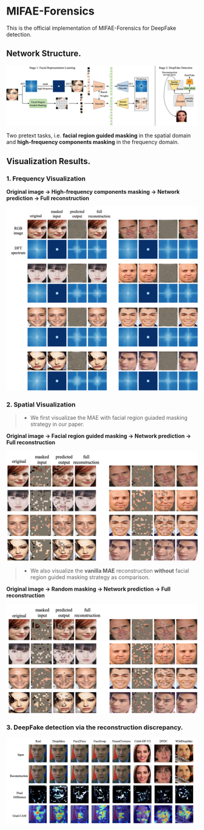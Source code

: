 # MIFAE-Forensics
This is the official implementation of MIFAE-Forensics for DeepFake detection.

## Network Structure.
![image](https://github.com/Mark-Dou/Forensics/blob/main/Visualization/MIFAE-Forensics.png)

Two pretext tasks, i.e. **facial region guided masking** in the spatial domain and **high-frequency components masking** in the frequency domain.
## Visualization Results.

### 1. Frequency Visualization
**Original image -> High-frequency components masking -> Network prediction -> Full reconstruction**

![image](https://github.com/Mark-Dou/Forensics/blob/main/Visualization/freq_recon.png)

### 2. Spatial Visualization
> + We first visualizae the MAE with facial region guiaded masking strategy in our paper.

**Original image -> Facial region guided masking -> Network prediction -> Full reconstruction**

![image](https://github.com/Mark-Dou/Forensics/blob/main/Visualization/spatial_guided.png)


> + We also visualize the **vanilla MAE** reconstruction **without** facial region guided masking strategy as comparison.

**Original image -> Random masking -> Network prediction -> Full reconstruction**

![image](https://github.com/Mark-Dou/Forensics/blob/main/Visualization/spatial_mae.png)

### 3. DeepFake detection via the reconstruction discrepancy.

![image](https://github.com/Mark-Dou/Forensics/blob/main/Visualization/recon.png)
